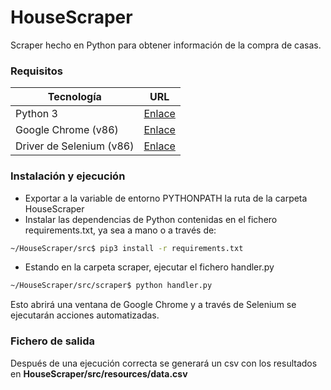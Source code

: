 # HouseScraper

Scraper hecho en Python para obtener información de la compra de casas.

### Requisitos

| Tecnología | URL |
| ------ | ------ |
| Python 3 | [Enlace](https://www.python.org/downloads/) |
| Google Chrome (v86) | [Enlace](https://www.google.com/intl/es_es/chrome/) |
| Driver de Selenium (v86)| [Enlace](https://chromedriver.chromium.org/downloads/) |

### Instalación y ejecución
- Exportar a la variable de entorno PYTHONPATH la ruta de la carpeta HouseScraper
- Instalar las dependencias de Python contenidas en el fichero requirements.txt, ya sea a mano o a través de:

```sh
~/HouseScraper/src$ pip3 install -r requirements.txt
```
- Estando en la carpeta scraper, ejecutar el fichero handler.py
```sh
~/HouseScraper/src/scraper$ python handler.py
```
Esto abrirá una ventana de Google Chrome y a través de Selenium se ejecutarán acciones automatizadas.

### Fichero de salida
Después de una ejecución correcta se generará un csv con los resultados en **HouseScraper/src/resources/data.csv**
